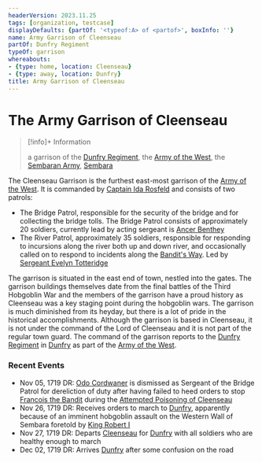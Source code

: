 ```yaml
---
headerVersion: 2023.11.25
tags: [organization, testcase]
displayDefaults: {partOf: '<typeof:A> of <partof>', boxInfo: ''}
name: Army Garrison of Cleenseau
partOf: Dunfry Regiment
typeOf: garrison
whereabouts:
- {type: home, location: Cleenseau}
- {type: away, location: Dunfry}
title: Army Garrison of Cleenseau
---
```

# The Army Garrison of Cleenseau
>[!info]+ Information
> 
> a garrison of the [Dunfry Regiment](<./dunfry-regiment.md>), the [Army of the West](<./army-of-the-west.md>), the [Sembaran Army](<./sembaran-army.md>), [Sembara](<../../gazetteer/greater-sembara/sembara/sembara.md>)
>> 

The Cleenseau Garrison is the furthest east-most garrison of the [Army of the West](<./army-of-the-west.md>). It is commanded by [Captain Ida Rosfeld](<../../people/sembarans/ida-rosfeld.md>) and consists of two patrols:

* The Bridge Patrol, responsible for the security of the bridge and for collecting the bridge tolls. The Bridge Patrol consists of approximately 20 soldiers, currently lead by acting sergeant is [Ancer Benthey](<../../people/sembarans/ancer-benthey.md>)
* The River Patrol, approximately 35 soldiers, responsible for responding to incursions along the river both up and down river, and occasionally called on to respond to incidents along the [Bandit's Way](<../../gazetteer/greater-sembara/roads/bandit-s-way.md>). Led by [Sergeant Evelyn Totteridge](<../../people/sembarans/eveyln-totteridge.md>)

The garrison is situated in the east end of town, nestled into the gates. The garrison buildings themselves date from the final battles of the Third Hobgoblin War and the members of the garrison have a proud history as Cleenseau was a key staging point during the hobgoblin wars. The garrison is much diminished from its heyday, but there is a lot of pride in the historical accomplishments.  Although the garrison is based in Cleenseau, it is not under the command of the Lord of Cleenseau and it is not part of the regular town guard. The command of the garrison reports to the [Dunfry Regiment](<./dunfry-regiment.md>) in [Dunfry](<../../gazetteer/greater-sembara/sembara/western-marches/dunfry.md>) as part of the [Army of the West](<./army-of-the-west.md>).
### Recent Events

* Nov 05, 1719 DR: [Odo Cordwaner](<../../people/sembarans/odo-cordwaner.md>) is dismissed as Sergeant of the Bridge Patrol for dereliction of duty after having failed to heed orders to stop [Francois the Bandit](<../../people/sembarans/francois-the-bandit.md>) during the [Attempted Poisoning of Cleenseau](<../../events/1700s/1719/11/attempted-poisoning-of-cleenseau.md>)
* Nov 26, 1719 DR: Receives orders to march to [Dunfry](<../../gazetteer/greater-sembara/sembara/western-marches/dunfry.md>), apparently because of an imminent hobgoblin assault on the Western Wall of Sembara foretold by [King Robert I](<../../people/historical-figures/sembaran-royalty/robert-i.md>)
* Nov 27, 1719 DR: Departs [Cleenseau](<../../gazetteer/greater-sembara/sembara/barony-of-aveil/cleenseau-region/cleenseau/cleenseau.md>) for [Dunfry](<../../gazetteer/greater-sembara/sembara/western-marches/dunfry.md>) with all soldiers who are healthy enough to march
* Dec 02, 1719 DR: Arrives [Dunfry](<../../gazetteer/greater-sembara/sembara/western-marches/dunfry.md>) after some confusion on the road



